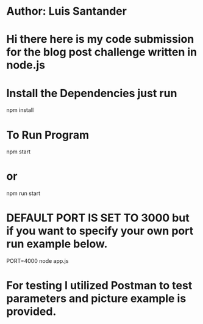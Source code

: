 # Author: Luis Santander 

# Hi there here is my code submission for the blog post challenge written in node.js 

# Install the Dependencies just run 
npm install 

# To Run Program 
npm start 
# or
npm run start 

# DEFAULT PORT IS SET TO 3000 but if you want to specify your own port run example below. 
PORT=4000 node app.js

# For testing I utilized Postman to test parameters and  picture example is provided.